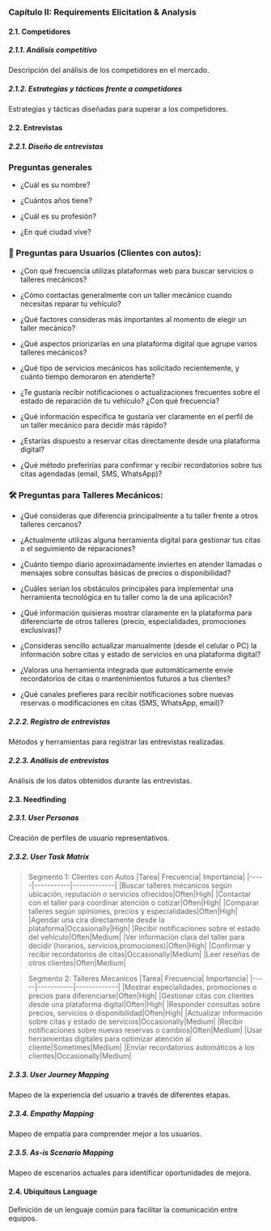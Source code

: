 ### Capítulo II: Requirements Elicitation & Analysis

#### 2.1. Competidores

##### 2.1.1. Análisis competitivo
Descripción del análisis de los competidores en el mercado.

##### 2.1.2. Estrategias y tácticas frente a competidores
Estrategias y tácticas diseñadas para superar a los competidores.

#### 2.2. Entrevistas

##### 2.2.1. Diseño de entrevistas

### **Preguntas generales**

- ¿Cuál es su nombre?

- ¿Cuántos años tiene?

- ¿Cuál es su profesión?

- ¿En qué ciudad vive?

### **🚗 Preguntas para Usuarios (Clientes con autos):**

- ¿Con qué frecuencia utilizas plataformas web para buscar servicios o talleres mecánicos?

- ¿Cómo contactas generalmente con un taller mecánico cuando necesitas reparar tu vehículo?

- ¿Qué factores consideras más importantes al momento de elegir un taller mecánico?

- ¿Qué aspectos priorizarías en una plataforma digital que agrupe varios talleres mecánicos?

- ¿Qué tipo de servicios mecánicos has solicitado recientemente, y cuánto tiempo demoraron en atenderte?

- ¿Te gustaría recibir notificaciones o actualizaciones frecuentes sobre el estado de reparación de tu vehículo? ¿Con qué frecuencia?

- ¿Qué información específica te gustaría ver claramente en el perfil de un taller mecánico para decidir más rápido?

- ¿Estarías dispuesto a reservar citas directamente desde una plataforma digital?

- ¿Qué método preferirías para confirmar y recibir recordatorios sobre tus citas agendadas (email, SMS, WhatsApp)?



### **🛠️ Preguntas para Talleres Mecánicos:**

- ¿Qué consideras que diferencia principalmente a tu taller frente a otros talleres cercanos?

- ¿Actualmente utilizas alguna herramienta digital para gestionar tus citas o el seguimiento de reparaciones?

- ¿Cuánto tiempo diario aproximadamente inviertes en atender llamadas o mensajes sobre consultas básicas de precios o disponibilidad?

- ¿Cuáles serían los obstáculos principales para implementar una herramienta tecnológica en tu taller como la de una aplicación?

- ¿Qué información quisieras mostrar claramente en la plataforma para diferenciarte de otros talleres (precio, especialidades, promociones exclusivas)?

- ¿Consideras sencillo actualizar manualmente (desde el celular o PC) la información sobre citas y estado de servicios en una plataforma digital?

- ¿Valoras una herramienta integrada que automáticamente envíe recordatorios de citas o mantenimientos futuros a tus clientes?

- ¿Qué canales prefieres para recibir notificaciones sobre nuevas reservas o modificaciones en citas (SMS, WhatsApp, email)?

##### 2.2.2. Registro de entrevistas
Métodos y herramientas para registrar las entrevistas realizadas.

##### 2.2.3. Análisis de entrevistas
Análisis de los datos obtenidos durante las entrevistas.

#### 2.3. Needfinding

##### 2.3.1. User Personas
Creación de perfiles de usuario representativos.

##### 2.3.2. User Task Matrix
>Segmento 1: Clientes con Autos
|Tarea| Frecuencia| Importancia|
|-----|-----------|-------------|
|Buscar talleres mécanicos según ubicación, reputación o servicios ofrecidos|Often|High|
|Contactar con el taller para coordinar atención o cotizar|Often|High|
|Comparar talleres según opiniones, precios y especialidades|Often|High|
|Agendar una cira directamente desde la plataforma|Occasionally|High|
|Recibir notificaciones sobre el estado del vehículo|Often|Medium|
|Ver información clara del taller para decidir (horarios, servicios,promociones)|Often|High|
|Confirmar y recibir recordatorios de citas|Occasionally|Medium|
|Leer reseñas de otros clientes|Often|Medium|

>Segmento 2: Talleres Mecanicos
|Tarea| Frecuencia| Importancia|
|-----|-----------|-------------|
|Mostrar especialidades, promociones o precios para diferenciarse|Often|High|
|Gestionar citas con clientes desde una plataforma digital|Often|High|
|Responder consultas sobre precios, servicios o disponibilidad|Often|High|
|Actualizar información sobre citas y estado de servicios|Occasionally|Medium|
|Recibir notificaciones sobre nuevas reservas o cambios|Often|Medium|
|Usar herramientas digitales para optimizar atención al cliente|Sometimes|Medium|
|Enviar recordatorios automáticos a los clientes|Occasionally|Medium|

##### 2.3.3. User Journey Mapping
Mapeo de la experiencia del usuario a través de diferentes etapas.

##### 2.3.4. Empathy Mapping
Mapeo de empatía para comprender mejor a los usuarios.

##### 2.3.5. As-is Scenario Mapping
Mapeo de escenarios actuales para identificar oportunidades de mejora.

#### 2.4. Ubiquitous Language
Definición de un lenguaje común para facilitar la comunicación entre equipos.
